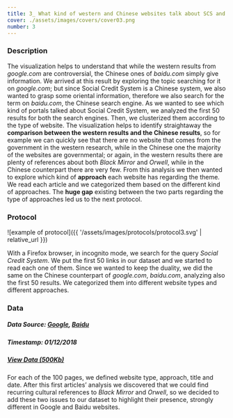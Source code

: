 ```yaml
---
title: 3_ What kind of western and Chinese websites talk about SCS and how?
cover: ./assets/images/covers/cover03.png
number: 3
---
```

### Description
The visualization helps to understand that while the western results from <i>google.com</i> are controversial, the Chinese ones of <i>baidu.com</i> simply give information.
We arrived at this result by exploring the topic searching for it on <i>google.com</i>; but since Social Credit System is a Chinese system, we also wanted to grasp some oriental information, therefore we also search for the term on <i>baidu.com</i>, the Chinese search engine. As we wanted to see which kind of portals talked about Social Credit System, we analyzed the first 50 results for both the search engines. Then, we clusterized them according to the type of website. The visualization helps to identify straightaway the <strong>comparison between the western results and the Chinese results</strong>, so for example we can quickly see that there are no website that comes from the government in the western research, while in the Chinese one the majority of the websites are governmental; or again, in the western results there are plenty of references about both <i>Black Mirror</i> and <i>Orwell</i>, while in the Chinese counterpart there are very few.
From this analysis we then wanted to explore which kind of <strong>approach</strong> each website has regarding the theme. We read each article and we categorized them based on the different kind of approaches.
The <strong>huge gap</strong> existing between the two parts regarding the type of approaches led us to the next protocol.

### Protocol
![example of protocol]({{ '/assets/images/protocols/protocol3.svg' | relative_url }})

With a Firefox browser, in incognito mode, we search for the query <i>Social Credit System</i>. We put the first 50 links in our dataset and we started to read each one of them. Since we wanted to keep the duality, we did the same on the Chinese counterpart of <i>google.com</i>, <i>baidu.com</i>, analyzing also the first 50 results. We categorized them into different website types and different approaches.

### Data
##### Data Source: [Google](https://www.google.com), [Baidu](https://www.baidu.com/)
##### Timestamp: 01/12/2018
##### [View Data (500Kb)](https://www.dropbox.com/sh/1ztygeamxrn2yy2/AAB3rFnoyZc4UJrEleU5jU-Wa/%233?dl=0)
For each of the 100 pages, we defined website type, approach, title and date. After this first articles’ analysis we discovered that we could find recurring cultural references to <i>Black Mirror</i> and <i>Orwell</i>, so we decided to add these two issues to our dataset to highlight their presence, strongly different in Google and Baidu websites.
